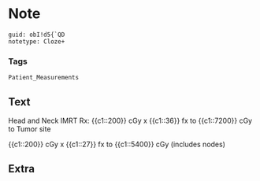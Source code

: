 # Note
```
guid: obI!d5{`QD
notetype: Cloze+
```

### Tags
```
Patient_Measurements
```

## Text
Head and Neck IMRT Rx: {{c1::200}} cGy x {{c1::36}} fx to {{c1::7200}} cGy to Tumor site<div>{{c1::200}} cGy x {{c1::27}} fx to {{c1::5400}} cGy (includes nodes)</div>

## Extra


